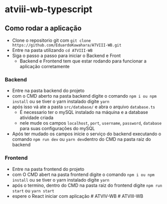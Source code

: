 # atviii-wb-typescript

## Como rodar a aplicação
- Clone o repositorio git com `git clone https://github.com/EduardoKuwahara/ATVIII-WB.git`
- Entre na pasta utilizando `cd ATVIII-WB`
- Siga o passo a passo para iniciar o Backend e Front
  - Backend e Frontend tem que estar rodando para funcionar a aplicação corretamente 
### Backend
- Entre na pasta backend do projeto
- com o CMD aberto na pasta backend digite o comando `npm i ou npm install` ou se tiver o yarn instalado digite `yarn`
- após isso vá ate a pasta `src/database/` e abra o arquivo `database.ts`
  - É necessario ter o mySQL instalado na máquina e a database atividade criada
  - nele mude os campos `localhost`, `port`, `username`, `password`, `database` para suas configurações do mySQL
- Após ter mudado os campos inicie o serviço do backend executando o comando `npm run dev` ou `yarn dev`dentro do CMD na pasta raiz do backend
### Frontend
- Entre na pasta frontend do projeto
- com O CMD abert na pasta frontend digite o comando `npm i ou npm install` ou se tiver o yarn instalado digite `yarn`
- após o termino, dentro do CMD na pasta raiz do frontend digite `npm run start` ou `yarn start`
- espere o React iniciar com aplicação
#   A T V I V - W B 
 
 #   A T V I I I - W B  
 